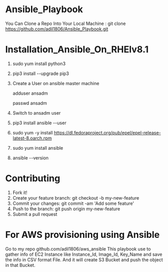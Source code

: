 #               Ansible_Playbook

You Can Clone a Repo Into Your Local Machine : 
git clone https://github.com/adil1806/Ansible_Playbook.git

# Installation_Ansible_On_RHElv8.1
1. sudo yum install python3
2. pip3 install --upgrade pip3
3. Create a User on ansible master machine
   
   adduser ansadm
   
   passwd ansadm
4. Switch to ansadm user
5. pip3 install ansible --user
6. sudo yum -y install https://dl.fedoraproject.org/pub/epel/epel-release-latest-8.oarch.rpm
7. sudo yum install ansible
8. ansible --version

# Contributing
1. Fork it!
2. Create your feature branch: git checkout -b my-new-feature
3. Commit your changes: git commit -am 'Add some feature'
4. Push to the branch: git push origin my-new-feature
5. Submit a pull request

# For AWS provisioning using Ansible 
Go to my repo github.com/adil1806/aws_ansible
This playbook use to gather info of EC2 Instance like Instance_Id, Image_Id, Key_Name and save the info in CSV format File.
And it will create S3 Bucket and push the object in that Bucket.
